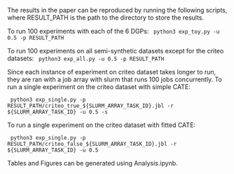 The results in the paper can be reproduced by running the following scripts, where RESULT_PATH is the path to the directory to store the results.

To run 100 experiments with each of the 6 DGPs:
``` python3 exp_toy.py -u 0.5 -p RESULT_PATH``` 

To run 100 experiments on all semi-synthetic datasets except for the criteo datasets: 
``` python3 exp_all.py -u 0.5 -p RESULT_PATH``` 

Since each instance of experiment on criteo dataset takes longer to run, they are ran with a job array with slurm that runs 100 jobs concurrently.
To run a single experiment on the criteo dataset with simple CATE:

``` python3 exp_single.py -p RESULT_PATH/criteo_true_${SLURM_ARRAY_TASK_ID}.jbl -r ${SLURM_ARRAY_TASK_ID} -u 0.5 -s``` 

To run a single experiment on the criteo dataset with fitted CATE:

``` python3 exp_single.py -p RESULT_PATH/criteo_false_${SLURM_ARRAY_TASK_ID}.jbl -r ${SLURM_ARRAY_TASK_ID} -u 0.5``` 


Tables and Figures can be generated using Analysis.ipynb.
